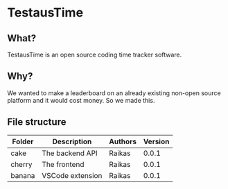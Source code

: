 # TestausTime
## What?
TestausTime is an open source coding time tracker software.

## Why?
We wanted to make a leaderboard on an already existing non-open source platform and it would cost money. So we made this.
## File structure

| Folder | Description      | Authors | Version |
|--------|------------------|---------|---------|
| cake   | The backend API  | Raikas  | 0.0.1   |
| cherry | The frontend     | Raikas  | 0.0.1   |
| banana | VSCode extension | Raikas  | 0.0.1   |

